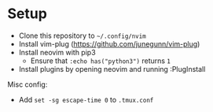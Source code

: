 # Setup

* Clone this repository to `~/.config/nvim`
* Install vim-plug (https://github.com/junegunn/vim-plug)
* Install neovim with pip3
  * Ensure that `:echo has("python3")` returns `1`
* Install plugins by opening neovim and running :PlugInstall

Misc config:
* Add `set -sg escape-time 0` to `.tmux.conf`
